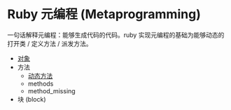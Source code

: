# Ruby 元编程 (Metaprogramming)

一句话解释元编程：能够生成代码的代码。ruby 实现元编程的基础为能够动态的打开类 / 定义方法 / 派发方法。

- [对象](object.md)
- 方法
  - [动态方法](dynamic_method.md)
  - methods
  - method_missing
- 块 (block)
